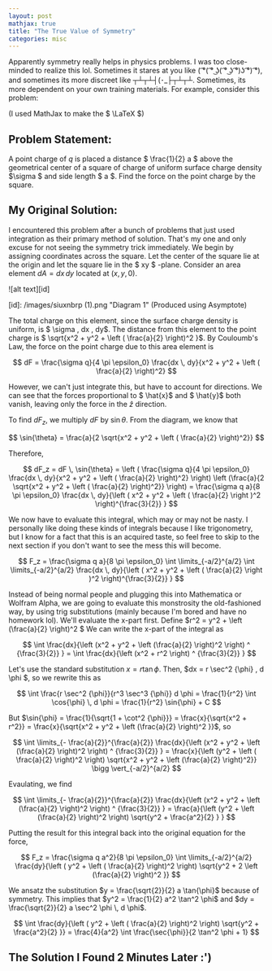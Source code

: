 ```yaml
---
layout: post
mathjax: true
title: "The True Value of Symmetry"
categories: misc
---
```


Apparently symmetry really helps in physics problems. I was too close-minded to realize this lol.
Sometimes it stares at you like ( ͡°( ͡° ͜ʖ( ͡° ͜ʖ ͡°)ʖ ͡°) ͡°), and sometimes its more discreet like ┬┴┬┴┤(･_├┬┴┬┴.
Sometimes, its more dependent on your own training materials.
For example, consider this problem:

(I used MathJax to make the $ \LaTeX $)

## Problem Statement:
A point charge of $q$ is placed a distance $ \frac{1}{2} a $ above the geometrical center of a square of charge of uniform surface charge density $\sigma $ and side length $ a $. Find the force on the point charge by the square.

## My Original Solution:
I encountered this problem after a bunch of problems that just used integration as their primary method of solution.
That's my one and only excuse for not seeing the symmetry trick immediately.
We begin by assigning coordinates across the square.
Let the center of the square lie at the origin and let the square lie in the $ xy $ -plane.
Consider an area element $dA = dx \, dy$ located at $(x,y,0)$.

![alt text][id]

[id]: /images/siuxnbrp (1).png "Diagram 1"
(Produced using Asymptote)

The total charge on this element, since the surface charge density is uniform, is $ \sigma \, dx \, dy$.
The distance from this element to the point charge is $ \sqrt{x^2 + y^2 + \left ( \frac{a}{2} \right)^2 }$.
By Couloumb's Law, the force on the point charge due to this area element is

$$ dF = \frac{\sigma q}{4 \pi \epsilon_0} \frac{dx \, dy}{x^2 + y^2 + \left ( \frac{a}{2} \right)^2} $$

However, we can't just integrate this, but have to account for directions. We can see that the forces proportional to $ \hat{x}$ and $ \hat{y}$ both vanish, leaving only the force in the $\hat{z}$ direction.


To find $dF_z$, we multiply $dF$ by $\sin{\theta}$. From the diagram, we know that

$$ \sin{\theta} = \frac{a}{2 \sqrt{x^2 + y^2 + \left ( \frac{a}{2} \right)^2}} $$

Therefore,


$$ 
dF_z = dF \, \sin{\theta} = \left ( \frac{\sigma q}{4 \pi \epsilon_0} \frac{dx \, dy}{x^2 + y^2 + \left ( \frac{a}{2} \right)^2} \right) \left (\frac{a}{2 \sqrt{x^2 + y^2 + \left ( \frac{a}{2} \right)^2}} \right) = \frac{\sigma q a}{8 \pi \epsilon_0} \frac{dx \, dy}{\left ( x^2 + y^2 + \left ( \frac{a}{2} \right )^2 \right)^{\frac{3}{2}} }
$$


We now have to evaluate this integral, which may or may not be nasty. I personally like doing these kinds of integrals because I like trigonometry, but I know for a fact that this is an acquired taste, so feel free to skip to the next section if you don't want to see the mess this will become.


$$
    F_z = \frac{\sigma q a}{8 \pi \epsilon_0} \int \limits_{-a/2}^{a/2} \int \limits_{-a/2}^{a/2} \frac{dx \, dy}{\left ( x^2 + y^2 + \left ( \frac{a}{2} \right )^2 \right)^{\frac{3}{2}} }
$$


Instead of being normal people and plugging this into Mathematica or Wolfram Alpha, we are going to evaluate this monstrosity the old-fashioned way, by using trig substitutions (mainly because I'm bored and have no homework lol). We'll evaluate the x-part first.
Define $r^2 = y^2 + \left (\frac{a}{2} \right)^2 $  We can write the x-part of the integral as


$$
\int \frac{dx}{\left (x^2 + y^2 + \left (\frac{a}{2} \right)^2 \right) ^ {\frac{3}{2}} } =  \int \frac{dx}{\left (x^2 + r^2 \right) ^ {\frac{3}{2}} }
$$


Let's use the standard substitution $x = r \tan{\phi}$. Then, $dx = r \sec^2 {\phi} \, d \phi $, so we rewrite this as


$$
\int \frac{r \sec^2 {\phi}}{r^3 \sec^3 {\phi}} d \phi = \frac{1}{r^2} \int \cos{\phi} \, d \phi = \frac{1}{r^2} \sin{\phi} + C
$$


But $\sin{\phi} = \frac{1}{\sqrt{1 + \cot^2 {\phi}}} =  \frac{x}{\sqrt{x^2 + r^2}} = \frac{x}{\sqrt{x^2 + y^2 + \left (\frac{a}{2} \right)^2 }}$, so


$$
\int \limits_{- \frac{a}{2}}^{\frac{a}{2}} \frac{dx}{\left (x^2 + y^2 + \left (\frac{a}{2} \right)^2 \right) ^ {\frac{3}{2}} } = \frac{x}{\left (y^2 + \left ( \frac{a}{2} \right)^2 \right) \sqrt{x^2 + y^2 + \left (\frac{a}{2} \right)^2}} \bigg \vert_{-a/2}^{a/2}
$$

Evaulating, we find


$$
\int \limits_{- \frac{a}{2}}^{\frac{a}{2}} \frac{dx}{\left (x^2 + y^2 + \left (\frac{a}{2} \right)^2 \right) ^ {\frac{3}{2}} } = \frac{a}{\left (y^2 + \left (\frac{a}{2} \right)^2 \right) \sqrt{y^2 + \frac{a^2}{2} } }
$$

Putting the result for this integral back into the original equation for the force,


$$
F_z = \frac{\sigma q a^2}{8 \pi \epsilon_0} \int \limits_{-a/2}^{a/2} \frac{dy}{\left ( y^2 + \left ( \frac{a}{2} \right)^2 \right) \sqrt{y^2 + 2 \left (\frac{a}{2} \right)^2 }}
$$

We ansatz the substitution $y = \frac{\sqrt{2}}{2} a \tan{\phi}$ because of symmetry.
This implies that $y^2 = \frac{1}{2} a^2 \tan^2 \phi$ and $dy = \frac{\sqrt{2}}{2} a \sec^2 \phi \, d \phi$.


$$
\int \frac{dy}{\left ( y^2 + \left ( \frac{a}{2} \right)^2 \right) \sqrt{y^2 +  \frac{a^2}{2} }} = \frac{4}{a^2} \int \frac{\sec{\phi}}{2 \tan^2 \phi + 1}
$$




## The Solution I Found 2 Minutes Later :')
